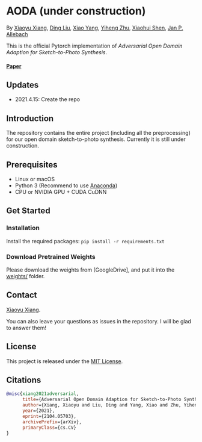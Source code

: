 # AODA (under construction)

By [Xiaoyu Xiang](https://engineering.purdue.edu/people/xiaoyu.xiang.1), [Ding Liu](https://scholar.google.com/citations?user=PGtHUI0AAAAJ), [Xiao Yang](https://scholar.google.com/citations?user=_MAKSLkAAAAJ&hl=en), [Yiheng Zhu](https://www.etc.cmu.edu/blog/author/yihengz/), [Xiaohui Shen](https://xiaohuishen.github.io/), [Jan P. Allebach](https://engineering.purdue.edu/~allebach/)

This is the official Pytorch implementation of *Adversarial Open Domain Adaption for Sketch-to-Photo Synthesis*.

#### [Paper](https://arxiv.org/abs/2104.05703)

## Updates
- 2021.4.15: Create the repo

## Introduction
The repository contains the entire project (including all the preprocessing) for our open domain sketch-to-photo synthesis. Currently it is still under construction.

## Prerequisites
- Linux or macOS
- Python 3 (Recommend to use [Anaconda](https://www.anaconda.com/download/#linux))
- CPU or NVIDIA GPU + CUDA CuDNN


## Get Started
### Installation 
Install the required packages: ```pip install -r requirements.txt```

### Download Pretrained Weights
Please download the weights from [GoogleDrive], and put it into the [weights/](weights/) folder.


## Contact
[Xiaoyu Xiang](https://engineering.purdue.edu/people/xiaoyu.xiang.1).

You can also leave your questions as issues in the repository. I will be glad to answer them!

## License
This project is released under the [MIT License](LICENSE).

## Citations
```BibTex
@misc{xiang2021adversarial,
      title={Adversarial Open Domain Adaption for Sketch-to-Photo Synthesis}, 
      author={Xiang, Xiaoyu and Liu, Ding and Yang, Xiao and Zhu, Yiheng and Shen, Xiaohui and Allebach, Jan P},
      year={2021},
      eprint={2104.05703},
      archivePrefix={arXiv},
      primaryClass={cs.CV}
}
```
